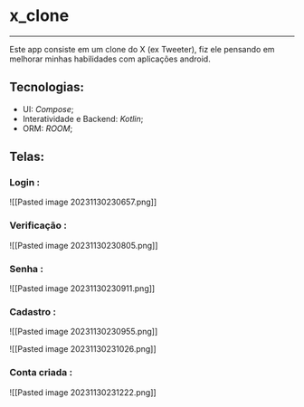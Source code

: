 # x_clone
---

Este app consiste em um clone do X (ex Tweeter), fiz ele pensando em melhorar minhas habilidades com aplicações android.

## Tecnologias:

- UI: *Compose*;
- Interatividade e Backend: *Kotlin*;
- ORM: *ROOM*;

## Telas:

### Login :


![[Pasted image 20231130230657.png]]


### Verificação :


![[Pasted image 20231130230805.png]]


### Senha :


![[Pasted image 20231130230911.png]]



### Cadastro :


![[Pasted image 20231130230955.png]]


![[Pasted image 20231130231026.png]]


### Conta criada :


![[Pasted image 20231130231222.png]]



